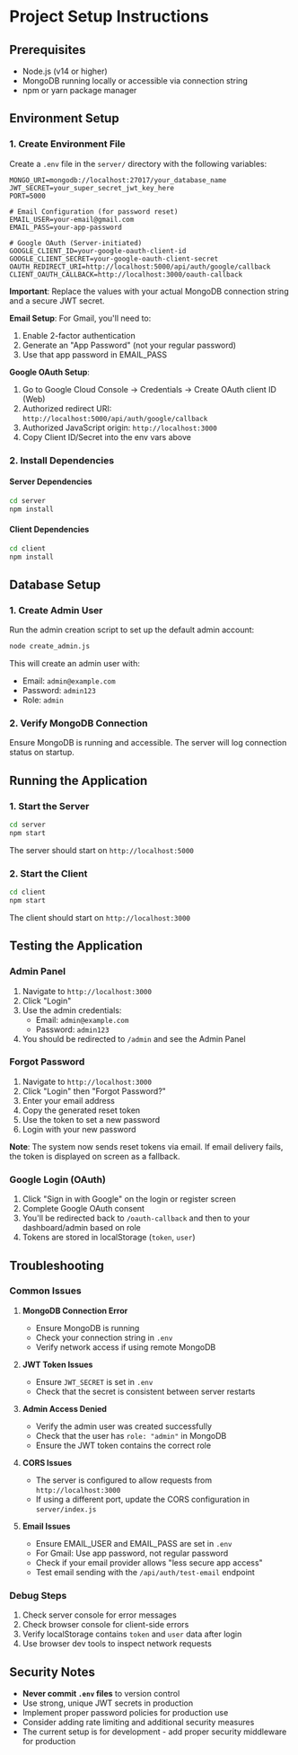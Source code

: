 # Project Setup Instructions

## Prerequisites
- Node.js (v14 or higher)
- MongoDB running locally or accessible via connection string
- npm or yarn package manager

## Environment Setup

### 1. Create Environment File
Create a `.env` file in the `server/` directory with the following variables:

```env
MONGO_URI=mongodb://localhost:27017/your_database_name
JWT_SECRET=your_super_secret_jwt_key_here
PORT=5000

# Email Configuration (for password reset)
EMAIL_USER=your-email@gmail.com
EMAIL_PASS=your-app-password

# Google OAuth (Server-initiated)
GOOGLE_CLIENT_ID=your-google-oauth-client-id
GOOGLE_CLIENT_SECRET=your-google-oauth-client-secret
OAUTH_REDIRECT_URI=http://localhost:5000/api/auth/google/callback
CLIENT_OAUTH_CALLBACK=http://localhost:3000/oauth-callback
```

**Important**: Replace the values with your actual MongoDB connection string and a secure JWT secret.

**Email Setup**: For Gmail, you'll need to:
1. Enable 2-factor authentication
2. Generate an "App Password" (not your regular password)
3. Use that app password in EMAIL_PASS

**Google OAuth Setup**:
1. Go to Google Cloud Console → Credentials → Create OAuth client ID (Web)
2. Authorized redirect URI: `http://localhost:5000/api/auth/google/callback`
3. Authorized JavaScript origin: `http://localhost:3000`
4. Copy Client ID/Secret into the env vars above

### 2. Install Dependencies

#### Server Dependencies
```bash
cd server
npm install
```

#### Client Dependencies
```bash
cd client
npm install
```

## Database Setup

### 1. Create Admin User
Run the admin creation script to set up the default admin account:

```bash
node create_admin.js
```

This will create an admin user with:
- Email: `admin@example.com`
- Password: `admin123`
- Role: `admin`

### 2. Verify MongoDB Connection
Ensure MongoDB is running and accessible. The server will log connection status on startup.

## Running the Application

### 1. Start the Server
```bash
cd server
npm start
```

The server should start on `http://localhost:5000`

### 2. Start the Client
```bash
cd client
npm start
```

The client should start on `http://localhost:3000`

## Testing the Application

### Admin Panel
1. Navigate to `http://localhost:3000`
2. Click "Login" 
3. Use the admin credentials:
   - Email: `admin@example.com`
   - Password: `admin123`
4. You should be redirected to `/admin` and see the Admin Panel

### Forgot Password
1. Navigate to `http://localhost:3000`
2. Click "Login" then "Forgot Password?"
3. Enter your email address
4. Copy the generated reset token
5. Use the token to set a new password
6. Login with your new password

**Note**: The system now sends reset tokens via email. If email delivery fails, the token is displayed on screen as a fallback.

### Google Login (OAuth)
1. Click "Sign in with Google" on the login or register screen
2. Complete Google OAuth consent
3. You'll be redirected back to `/oauth-callback` and then to your dashboard/admin based on role
4. Tokens are stored in localStorage (`token`, `user`)

## Troubleshooting

### Common Issues

1. **MongoDB Connection Error**
   - Ensure MongoDB is running
   - Check your connection string in `.env`
   - Verify network access if using remote MongoDB

2. **JWT Token Issues**
   - Ensure `JWT_SECRET` is set in `.env`
   - Check that the secret is consistent between server restarts

3. **Admin Access Denied**
   - Verify the admin user was created successfully
   - Check that the user has `role: "admin"` in MongoDB
   - Ensure the JWT token contains the correct role

4. **CORS Issues**
   - The server is configured to allow requests from `http://localhost:3000`
   - If using a different port, update the CORS configuration in `server/index.js`

5. **Email Issues**
   - Ensure EMAIL_USER and EMAIL_PASS are set in `.env`
   - For Gmail: Use app password, not regular password
   - Check if your email provider allows "less secure app access"
   - Test email sending with the `/api/auth/test-email` endpoint

### Debug Steps

1. Check server console for error messages
2. Check browser console for client-side errors
3. Verify localStorage contains `token` and `user` data after login
4. Use browser dev tools to inspect network requests

## Security Notes

- **Never commit `.env` files** to version control
- Use strong, unique JWT secrets in production
- Implement proper password policies for production use
- Consider adding rate limiting and additional security measures
- The current setup is for development - add proper security middleware for production
